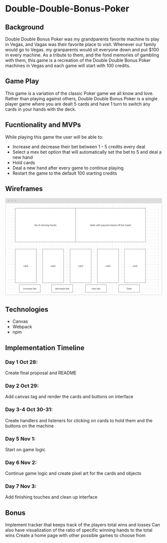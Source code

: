 # Double-Double-Bonus-Poker

## Background 

Double Double Bonus Poker was my grandparents favorite machine to play in Vegas, and Vagas was their favorite place to visit. Whenever our family would go to Vegas. my granparents would sit everyone down and put $100 in every machine. As a tribute to them, and the fond memories of gambling with them, this game is a recreation of the Double Double Bonus Poker machines in Vegas and each game will start with 100 credits. 

## Game Play

This game is a variation of the classic Poker game we all know and love. Rather than playing against others, Double Double Bonus Poker is a single player game where you are dealt 5 cards and have 1 turn to switch any cards in your hands with the deck. 

## Fucntionality and MVPs

While playing this game the user will be able to:
 - Increase and decrease their bet between 1 - 5 credits every deal
 - Select a mex bet option that will automatically set the bet to 5 and deal a new hand
 - Hold cards 
 - Deal a new hand after every game to continue playing
 - Restart the game to the default 100 starting credits 

## Wireframes

![webframe](https://raw.githubusercontent.com/nicoletademaru/double-double-poker/main/ddbp-webframe.png)


## Technologies 
- Canvas 
- Webpack 
- npm 

## Implementation Timeline 
### Day 1 Oct 28:
Create final proposal and README

### Day 2 Oct 29:
Add canvas tag and render the cards and buttons on interface

### Day 3-4 Oct 30-31:
Create handlers and listeners for clicking on cards to hold them and the buttons on the machine

### Day 5 Nov 1: 
Start on game logic 

### Day 6 Nov 2: 
Continue game logic and create pixel art for the cards and objects

### Day 7 Nov 3: 
Add finishing touches and clean up interface

## Bonus 
Implement tracker that keeps track of the players total wins and losses
  Can also have visualization of the ratio of specific winning hands to the total wins
Create a home page with other possible games to choose from 
